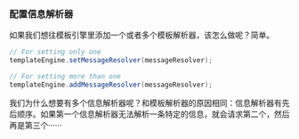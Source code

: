 ### 配置信息解析器

如果我们想往模板引擎里添加一个或者多个模板解析器，该怎么做呢？简单。
```java
// For setting only one
templateEngine.setMessageResolver(messageResolver);

// For setting more than one
templateEngine.addMessageResolver(messageResolver);
```
我们为什么想要有多个信息解析器呢？和模板解析器的原因相同：信息解析器有先后顺序。如果第一个信息解析器无法解析一条特定的信息，就会请求第二个，然后再是第三个······

